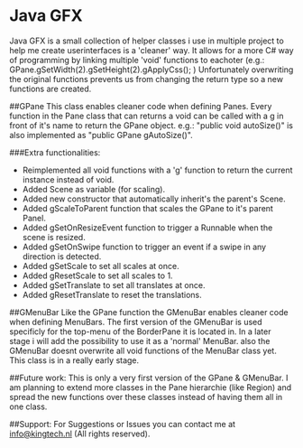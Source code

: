 # Java GFX
Java GFX is a small collection of helper classes i use in multiple project to help me create userinterfaces is a 'cleaner' way. 
It allows for a more C# way of programming by linking multiple 'void' functions to eachoter (e.g.: GPane.gSetWidth(2).gSetHeight(2).gApplyCss(); )
Unfortunately overwriting the original functions prevents us from changing the return type so a new functions are created.

##GPane
This class enables cleaner code when defining Panes. 
Every function in the Pane class that can returns a void can be called with a g in front of it's name to return the GPane object. e.g.:  "public void autoSize()"  is also implemented as  "public GPane gAutoSize()".

###Extra functionalities:
- Reimplemented all void functions with a 'g' function to return the current instance instead of void.
- Added Scene as variable (for scaling).
- Added new constructor that automatically inherit's the parent's Scene.
- Added gScaleToParent function that scales the GPane to it's parent Panel.
- Added gSetOnResizeEvent function to trigger a Runnable when the scene is resized.
- Added gSetOnSwipe function to trigger an event if a swipe in any direction is detected.
- Added gSetScale to set all scales at once.
- Added gResetScale to set all scales to 1.
- Added gSetTranslate to set all translates at once.
- Added gResetTranslate to reset the translations.

##GMenuBar
Like the GPane function the GMenuBar enables cleaner code when defining MenuBars. The first version of the GMenuBar is used specificly for the top-menu of the BorderPane it is located in. In a later stage i will add the possibility to use it as a 'normal' MenuBar.
also the GMenuBar doesnt overwrite all void functions of the MenuBar class yet. This class is in a really early stage.

##Future work:
This is only a very first version of the GPane & GMenuBar. I am planning to extend more classes in the Pane hierarchie (like Region) and spread the new functions over these classes instead of having them all in one class.

##Support:
For Suggestions or Issues you can contact me at info@kingtech.nl
  (All rights reserved).
